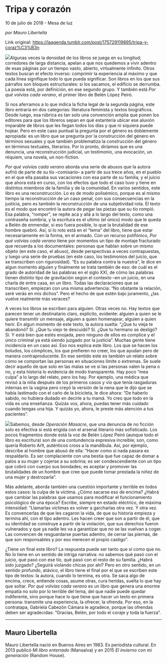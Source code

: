 # Tripa y corazón



10 de julio de 2018 - Mesa de luz

_por Mauro Libertella_

Link original: https://laagenda.tumblr.com/post/175729119895/tripa-y-coraz%C3%B3n

![](https://64.media.tumblr.com/909a5b3e18263d185a5c2902bd660825/tumblr_inline_pbntbyWabB1t6q87u_500.jpg)Algunas veces la densidad de los libros se juega en su longitud; corredores de larga distancia, apelan a que nos quedemos a vivir adentro de esas páginas por un tiempo vasto, abierto, virtualmente infinito. Otros textos buscan el efecto inverso: comprimir la experiencia al máximo y que cada línea signifique todo lo que pueda significar. Son libros en los que sus párrafos son bloques estructurales: si los sacamos, el edificio se derrumba. La poesía está, por definición, en ese segundo grupo. Y también está *Por qué volvías cada verano*, el primer libro de Belén López Peiró.


Si nos aferramos a lo que indica la ficha legal de la segunda página, este libro entraría en dos categorías: literatura feminista y textos biográficos. Desde luego, esa rúbrica es tan solo una convención amplia que ponen los editores para que los libreros sepan en qué estantería ubicar ese aluvión imparable de libros que les llegan todos los días y que ni siquiera puede hojear. Pero en este caso puntual la pregunta por el género es doblemente apropiada: es un libro que se pregunta por la construcción del género en términos sexuales y que también problematiza la construcción del género en términos textuales, literarios. Por lo pronto, diríamos que es una denuncia, una reconstrucción judicial, un testimonio, una evocación, un réquiem, una novela, un non-fiction.


*Por qué volvías cada verano* aborda una serie de abusos que la autora sufrió de parte de su tío –comisario– a partir de sus trece años, en el pueblo en el que ella pasaba sus vacaciones con esa parte de su familia, y el juicio que ahora está en curso, con los efectos que todo el caso tuvo y tiene en distintos miembros de la familia y de la comunidad. En varios sentidos, este libro es una reconstrucción. Lo es de modo polisémico, porque es al mismo tiempo la reconstrucción de un caso penal, con sus consecuencias en la justicia, pero es también la reconstrucción de una subjetividad rota. El texto es el modo que encontró la autora de pegar las piezas que su tío rompió. Esa palabra, “romper”, se repite acá y allá a lo largo del texto, como una contraseña sombría, y la escritura es el ultimo (el único) modo que le queda a Belén de enmendar, si eso fuera posible, lo que la brutalidad de ese hombre quebró. Así, si lo roto está en el “tema” del libro, tiene que estar necesariamente en la forma, en el armado. Con un recurso polifónico, *Por qué volvías cada verano* tiene por momentos un tipo de montaje fracturado que recuerda a los documentales: personas que hablan sobre un mismo objeto (en este caso, el abuso), desde perspectivas a veces contrapuestas, y luego una serie de pruebas (en este caso, los testimonios del juicio, que se transcriben con rigurosidad). “Es su palabra contra la nuestra”, le dice en algun momento alguien y finalmente se trata también de eso: de cuál es el grado de autoridad de las palabras en el siglo XXI, de cómo las palabras tienen distinto tipo de gravitación según el contexto –en un juicio, en una charla de entre casa, en un libro. Todas las declaraciones que se transcriben, empiezan con una misma advertencia: “No obstante la relación, seré verás en mis dichos”. Pero el hecho de que estén bajo juramento, ¿las vuelve realmente más veraces? 


A veces los libros se escriben para alguien. Otras veces no. Hay textos que parecen tener un destinatario claro, explícito, evidente: alguien a quien se le quiere transmitir un mensaje, alguien a quien homenajear, alguien a quien herir. En algun momento de este texto, la autora suelta: “¿Que tu vieja te abandonó? Sí. ¿Que tu viejo te descuidó? Sí. ¿Que tu hermano se desligó? Sí. Y está bien que estés enojada, pero ninguno de ellos es complice y el único criminal ya está siendo juzgado por la justicia”. Muchas gente tiene incidencia en un caso así. Eso nos explica este libro. Los que se hacen los boludos, los cómplices, los que prefieren no creer, los que ayudan pero de manera contraproducente. En ese sentido este es también un relato sobre cómo se comportan las personas en situaciones límite o extremas. Se suele decir aquello de que solo en las malas se ve si las personas valen la pena o no, y esta historia lo evidencia de modo transparente. Hay poco “mea culpa” a lo largo del relato, pero los hay. Por ejemplo, una médica que revisó a la niña después de los primeros casos y vio que tenía rasgaduras internas en la vagina pero creyó la versión de la nena que le dijo que se había lastimado con el caño de la bicicleta, le dice ahora: “De haberlo sabido, no hubiera dudado en decirle a tu mamá. Yo creo que todo en la vida es una enseñanza. Quizás vos, ahora, puedas tener más cuidado cuando tengas una hija. Y quizás yo, ahora, le preste más atención a tus pacientes”. 


![](https://64.media.tumblr.com/2223f8f4a82cb0b052a76ac4ae48f17b/tumblr_inline_pbntbymFsY1t6q87u_250.jpg)Sabemos, desde *Operación Masacre*, que una denuncia de no ficción solo es efectiva si está erigida con el arsenal literario más sofisticado. Los pocos fragmentos donde está la voz de Belén López Peiró (aunque todo el libro es escritura) son de una contundencia expresiva increíble; son, como quería Roberto Arlt, auténticos cross a la mandíbula. Así, por ejemplo, describe al hombre que abusó de ella: “Hacer como si nada pasara es respaldarlo. Es ser complaciente con una bestia que fue capaz de domar a palos a su mujer y cojerse a su sobrina; es ser condescendiente con un tipo que cobró con cuerpo sus bondades; es aceptar y promover las brutalidades de un hombre que cree que puede tomar prestada la niñez de una mujer y destrozarla”. 


Más adelante, aborda también una cuestión importante y terrible en todos estos casos: la culpa de la víctima. ¿Cómo sacarse eso de encima? ¿Habrá que cambiar las palabras que usamos para modificar el funcionamiento psicológico de una época? Escribe, siempre en estado eléctrico, de máxima intensidad: “Llamarlas víctimas es volver a garcharlas otra vez. Y otra vez. Es convencerlas de que les cagaron la vida, de que su historia empieza y termina ahí, con el tipo adentro. Les hacen creer que son a partir de él, que su identidad se construye a partir de la violación, que sus derechos fueron vulnerados y que ya nadie les va a garantizar que no se las vuelvan a coger. Las convencen de resguardarse puertas adentro, de cerrar las piernas, de que son responsables y por eso merecen el propio castigo”. 


¿Tiene un final este libro? La respuesta puede ser tanto que sí como que no. No lo tiene en un sentido de intriga narrativa: no sabemos qué pasó con el juicio, qué pasó con ese tío, qué pasó con el resto de su familia. ¿Habrá sido juzgado? ¿Seguirá violando chicas por ahí? Pero en otro sentido, en un sentido profundo, atávico, el libro tiene el final por el que se escriben este tipo de textos: la autora, cuando lo termina, es otra. Se saca algo de encima, crece, entiende cosas, asume otras, cura heridas, suelta lo que hay que soltar. *Por qué volvías cada verano* es un libro que genera una enorme empatía no solo por lo terrible del tema, del que nadie puede quedar indiferente, sino porque hace lo que tiene que hacer un texto en primera persona: transmite una experiencia, la ofrecer, la ofrenda. Por eso, en la contratapa, Gabriela Cabezón Cámara le agradece, porque las ofrendas deben ser agradecidas: “Gracias, Belén, por todo el coraje y toda la fuerza”. 


  




---

 Mauro Libertella
-----------------

 Mauro Libertella nació en Buenos Aires en 1983. Es periodista cultural. En 2013 publicó *Mi libro enterrado* (Mansalva) y en 2015 *El invierno con mi generación* (Random House).

 

